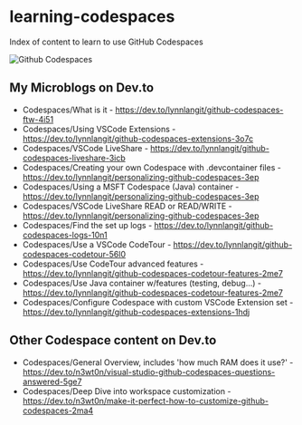 # learning-codespaces
Index of content to learn to use GitHub Codespaces

![Github Codespaces](https://github.com/lynnlangit/learning-codespaces/blob/master/codespaces.png)

## My Microblogs on Dev.to
- Codespaces/What is it - https://dev.to/lynnlangit/github-codespaces-ftw-4i51
- Codespaces/Using VSCode Extensions - https://dev.to/lynnlangit/github-codespaces-extensions-3o7c
- Codespaces/VSCode LiveShare - https://dev.to/lynnlangit/github-codespaces-liveshare-3icb
- Codespaces/Creating your own Codespace with .devcontainer files - https://dev.to/lynnlangit/personalizing-github-codespaces-3ep
- Codespaces/Using a MSFT Codespace (Java) container - https://dev.to/lynnlangit/personalizing-github-codespaces-3ep
- Codespaces/VSCode LiveShare READ or READ/WRITE - https://dev.to/lynnlangit/personalizing-github-codespaces-3ep
- Codespaces/Find the set up logs - https://dev.to/lynnlangit/github-codespaces-logs-10n1
- Codespaces/Use a VSCode CodeTour - https://dev.to/lynnlangit/github-codespaces-codetour-56l0
- Codespaces/Use CodeTour advanced features - https://dev.to/lynnlangit/github-codespaces-codetour-features-2me7
- Codespaces/Use Java container w/features (testing, debug...) - https://dev.to/lynnlangit/github-codespaces-codetour-features-2me7
- Codespaces/Configure Codespace with custom VSCode Extension set - https://dev.to/lynnlangit/github-codespaces-extensions-1hdj

## Other Codespace content on Dev.to
- Codespaces/General Overview, includes 'how much RAM does it use?' - https://dev.to/n3wt0n/visual-studio-github-codespaces-questions-answered-5ge7
- Codespaces/Deep Dive into workspace customization - https://dev.to/n3wt0n/make-it-perfect-how-to-customize-github-codespaces-2ma4
